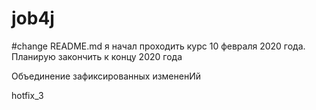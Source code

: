 # job4j
#change README.md
я начал проходить курс 10 февраля 2020 года. Планирую закончить к концу 2020 года

Объединение зафиксированных измененИй

hotfix_3